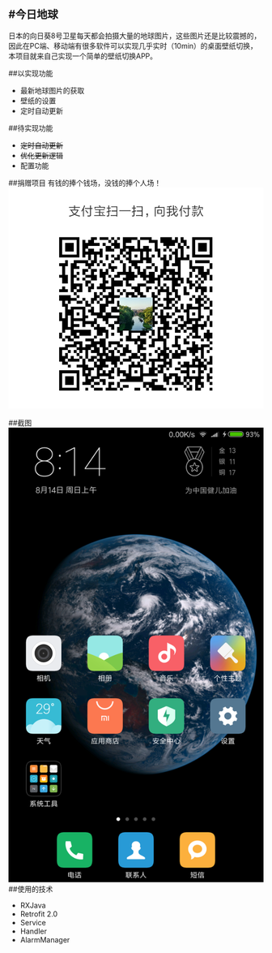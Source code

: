 #今日地球
--
日本的向日葵8号卫星每天都会拍摄大量的地球图片，这些图片还是比较震撼的，因此在PC端、移动端有很多软件可以实现几乎实时（10min）的桌面壁纸切换，本项目就来自己实现一个简单的壁纸切换APP。

##以实现功能
* 最新地球图片的获取
* 壁纸的设置
* 定时自动更新

##待实现功能
* ~~定时自动更新~~
* ~~优化更新逻辑~~
* 配置功能

##捐赠项目
有钱的捧个钱场，没钱的捧个人场！
![zhifubao](https://github.com/shutup/DailyEarth/blob/master/zhifubao.png)

##截图
![screen](https://github.com/shutup/DailyEarth/blob/master/device-2016-08-14-081422.png)
##使用的技术
* RXJava
* Retrofit 2.0
* Service
* Handler
* AlarmManager
